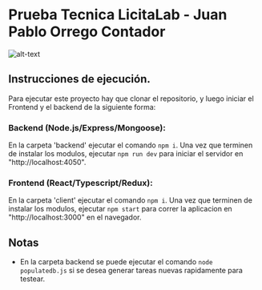 # Prueba Tecnica LicitaLab - Juan Pablo Orrego Contador

![alt-text](https://github.com/jporrego/prueba-licitalab_juan-pablo-orrego/blob/main/src/assets/captura.jpg)

## Instrucciones de ejecución.

Para ejecutar este proyecto hay que clonar el repositorio, y luego iniciar el Frontend y el backend de la siguiente forma:

### Backend (Node.js/Express/Mongoose):

En la carpeta 'backend' ejecutar el comando `npm i`. Una vez que terminen de instalar los modulos, ejecutar `npm run dev` para iniciar el servidor en "http://localhost:4050".

### Frontend (React/Typescript/Redux):

En la carpeta 'client' ejecutar el comando `npm i`. Una vez que terminen de instalar los modulos, ejecutar `npm start` para correr la aplicacion en "http://localhost:3000" en el navegador.

## Notas

- En la carpeta backend se puede ejecutar el comando `node populatedb.js` si se desea generar tareas nuevas rapidamente para testear.
